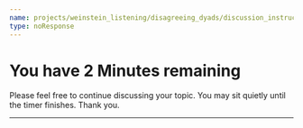 ```yaml
---
name: projects/weinstein_listening/disagreeing_dyads/discussion_instructions_8min.md
type: noResponse
---
```


# You have 2 Minutes remaining

Please feel free to continue discussing your topic. You may sit quietly until the timer finishes. Thank you.

---
